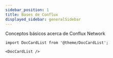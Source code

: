 ```yaml
---
sidebar_position: 1
title: Bases de Conflux
displayed_sidebar: generalSidebar
---
```


Conceptos básicos acerca de Conflux Network

```mdx-code-block
import DocCardList from '@theme/DocCardList';

<DocCardList />
```
